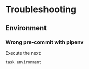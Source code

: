 <!-- Space: SlidesKubernetes -->
<!-- Parent: Project -->
<!-- Title: Troubleshooting -->

<!-- Label: SlidesKubernetes -->
<!-- Label: Project -->
<!-- Label: Troubleshooting -->
<!-- Include: docs/disclaimer.md -->
<!-- Include: ac:toc -->

# Troubleshooting

## Environment

### Wrong pre-commit with pipenv

Execute the next:

```{.bash}
task environment
```
